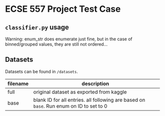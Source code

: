 # ECSE 557 Project Test Case

## `classifier.py` usage

Warning: enum_str does enumerate just fine, but in the case of binned/grouped values, they are still not ordered...

## Datasets

Datasets can be found in `/datasets`.

| filename | description |
| -------- | ----------- |
| full     | original dataset as exported from kaggle |
| base     | blank ID for all entries. all following are based on `base`. Run enum on ID to set to 0 |
